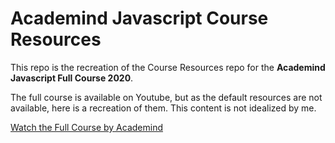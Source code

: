 # Academind Javascript Course Resources

This repo is the recreation of the Course Resources repo for the **Academind Javascript Full Course 2020**.

The full course is available on Youtube, but as the default resources are not available, here is a recreation of them.
This content is not idealized by me.

[Watch the Full Course by Academind](https://youtu.be/2qDywOS7VAc?si=6AtJtkQwo62oiNgQ)